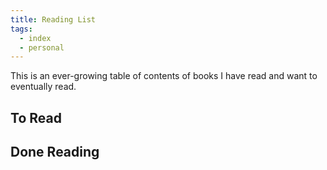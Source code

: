 ```yaml
---
title: Reading List
tags:
  - index
  - personal
---
```


This is an ever-growing table of contents of books I have read and want to eventually read.

## To Read

## Done Reading
